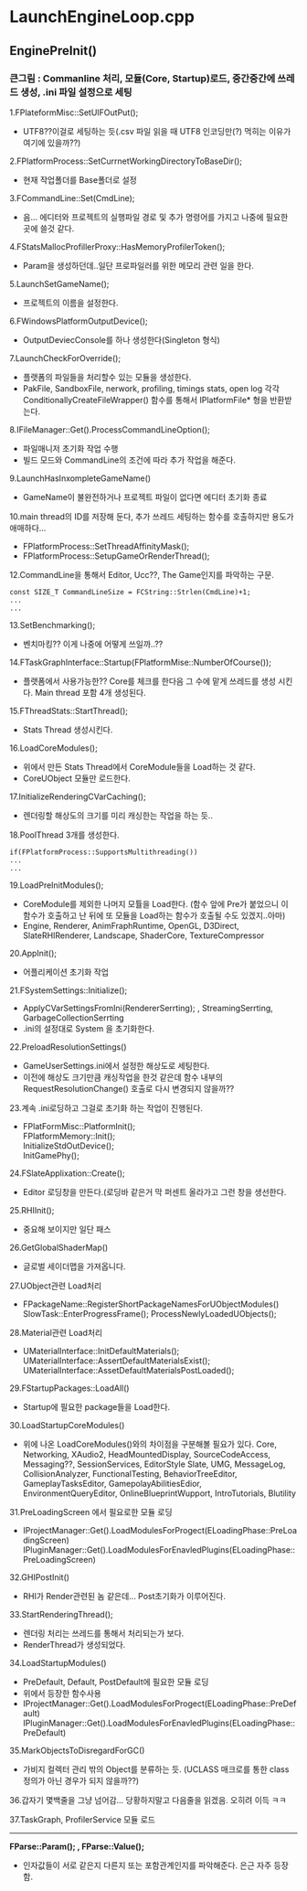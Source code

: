 # LaunchEngineLoop.cpp

## EnginePreInit() 
### 큰그림 : Commanline 처리, 모듈(Core, Startup)로드, 중간중간에 쓰레드 생성, .ini 파일 설정으로 세팅
1.FPlateformMisc::SetUIFOutPut();
- UTF8??이걸로 세팅하는 듯(.csv 파일 읽을 때 UTF8 인코딩만(?) 먹히는 이유가 여기에 있을까??)

2.FPlatformProcess::SetCurrnetWorkingDirectoryToBaseDir();
- 현재 작업폴더를 Base폴더로 설정

3.FCommandLine::Set(CmdLine);
- 음... 에디터와 프로젝트의 실행파일 경로 및 추가 명령어를 가지고 나중에 필요한 곳에 쓸것 같다.

4.FStatsMallocProfillerProxy::HasMemoryProfilerToken();
- Param을 생성하던데..일단 프로파일러를 위한 메모리 관련 일을 한다.

5.LaunchSetGameName();
- 프로젝트의 이름을 설정한다.

6.FWindowsPlatformOutputDevice();
- OutputDeviecConsole를 하나 생성한다(Singleton 형식)

7.LaunchCheckForOverride();  
  - 플랫폼의 파일들을 처리할수 있는 모듈을 생성한다.
  - PakFile, SandboxFile, nerwork, profiling, timings stats, open log
    각각 ConditionallyCreateFileWrapper() 함수를 통해서 IPlatformFile* 형을 반환받는다.

8.IFileManager::Get().ProcessCommandLineOption();
  - 파일매니저 초기화 작업 수행
  - 빌드 모드와 CommandLine의 조건에 따라 추가 작업을 해준다.

9.LaunchHasInxompleteGameName()
  - GameName이 불완전하거나 프로젝트 파일이 없다면 에디터 초기화 종료

10.main thread의 ID를 저장해 둔다, 추가 쓰레드 세팅하는 함수를 호출하지만 용도가 애매하다...
  - FPlatformProcess::SetThreadAffinityMask();
  - FPlatformProcess::SetupGameOrRenderThread();

12.CommandLine을 통해서 Editor, Ucc??, The Game인지를 파악하는 구문.
  ~~~ 
  const SIZE_T CommandLineSize = FCString::Strlen(CmdLine)+1;
  ...
  ...
  ~~~
  
13.SetBenchmarking();
  - 벤치마킹?? 이게 나중에 어떻게 쓰일까..??

14.FTaskGraphInterface::Startup(FPlatformMise::NumberOfCourse());
  - 플랫폼에서 사용가능한?? Core를 체크를 한다음 그 수에 맡게 쓰레드를 생성 시킨다. Main thread 포함 4개 생성된다.

15.FThreadStats::StartThread();
  - Stats Thread 생성시킨다.

16.LoadCoreModules();
  - 위에서 만든 Stats Thread에서 CoreModule들을 Load하는 것 같다.
  - CoreUObject 모듈만 로드한다.

17.InitializeRenderingCVarCaching();
  - 렌더링할 해상도의 크기를 미리 캐싱한는 작업을 하는 듯..

18.PoolThread 3개를 생성한다.
  ~~~
  if(FPlatformProcess::SupportsMultithreading())
  ...
  ...
  ~~~
  
19.LoadPreInitModules();
  - CoreModule를 제외한 나머지 모튤을 Load한다. (함수 앞에 Pre가 붙었으니 이 함수가 호출하고 난 뒤에 또 모듈을 Load하는 함수가 호출될   수도 있겠지..아마)  
  - Engine, Renderer, AnimFraphRuntime, OpenGL, D3Direct, SlateRHIRenderer, Landscape, ShaderCore, TextureCompressor

20.AppInit();
  - 어플리케이션 초기화 작업

21.FSystemSettings::Initialize();
  - ApplyCVarSettingsFromIni(RendererSerrting); , StreamingSerrting, GarbageCollectionSerrting
  - .ini의 설정대로 System 을 초기화한다.

22.PreloadResolutionSettings()
  - GameUserSettings.ini에서 설정한 해상도로 세팅한다.  
  - 이전에 해상도 크기만큼 캐싱작업을 한것 같은데 함수 내부의 RequestResolutionChange() 호출로 다시 변경되지 않을까??

23.계속 .ini로딩하고 그걸로 초기화 하는 작업이 진행된다.
  - FPlatFormMisc::PlatformInit();  
    FPlatformMemory::Init();  
    InitializeStdOutDevice();  
    InitGamePhy();

24.FSlateApplixation::Create();
  - Editor 로딩창을 만든다.(로딩바 같은거 막 퍼센트 올라가고 그런 창을 생선한다.

25.RHIInit();
  - 중요해 보이지만 일단 패스

26.GetGlobalShaderMap()
  - 글로벌 세이더맵을 가져옵니다.

27.UObject관련 Load처리
  - FPackageName::RegisterShortPackageNamesForUObjectModules()
    SlowTask::EnterProgressFrame();
    ProcessNewlyLoadedUObjects();

28.Material관련 Load처리
  - UMaterialInterface::InitDefaultMaterials();
    UMaterialInterface::AssertDefaultMaterialsExist();
    UMaterialInterface::AssetDefaultMaterialsPostLoaded();

29.FStartupPackages::LoadAll()
  - Startup에 필요한 package들을 Load한다.

30.LoadStartupCoreModules()
  - 위에 나온 LoadCoreModules()와의 차이점을 구분해볼 필요가 있다.
    Core, Networking, XAudio2, HeadMountedDisplay, SourceCodeAccess, Messaging??, SessionServices, EditorStyle
    Slate, UMG, MessageLog, CollisionAnalyzer, FunctionalTesting, BehaviorTreeEditor, GameplayTasksEditor, GamepolayAbilitiesEdior,
    EnvironmentQueryEditor, OnlineBlueprintWupport, IntroTutorials, Blutility

31.PreLoadingScreen 에서 필요로한 모듈 로딩
  - IProjectManager::Get().LoadModulesForProgect(ELoadingPhase::PreLoadingScreen)
    IPluginManager::Get().LoadModulesForEnavledPlugins(ELoadingPhase::PreLoadingScreen)

32.GHIPostInit()
  - RHI가 Render관련된 놈 같은데... Post초기화가 이루어진다.

33.StartRenderingThread();
  - 렌더링 처리는 쓰레드를 통해서 처리되는가 보다.
  -  RenderThread가 생성되었다.

34.LoadStartupModules()
  - PreDefault, Default, PostDefault에 필요한 모듈 로딩
  - 위에서 등장한 함수사용
  - IProjectManager::Get().LoadModulesForProgect(ELoadingPhase::PreDefault)
    IPluginManager::Get().LoadModulesForEnavledPlugins(ELoadingPhase::PreDefault)

35.MarkObjectsToDisregardForGC()
  - 가비지 컬렉터 관리 밖의 Object를 분류하는 듯. (UCLASS 매크로를 통한 class 정의가 아닌 경우가 되지 않을까??)

36.갑자기 몇백줄을 그냥 넘어감... 당황하지말고 다음줄을 읽겠음. 오히려 이득 ㅋㅋ

37.TaskGraph, ProfilerService 모듈 로드

---
**FParse::Param(); , FParse::Value();**
- 인자값들이 서로 같은지 다른지 또는 포함관계인지를 파악해준다. 은근 자주 등장함.
